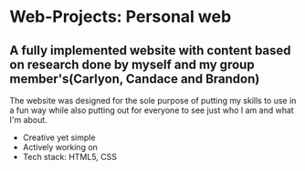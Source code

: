 # Web-Projects:    Personal web
## A fully implemented website with content based on research done by myself and my group member's(Carlyon, Candace and Brandon)

The website was designed for the sole purpose of putting my skills to use in a fun way while also putting out for everyone to see just who I am and what I'm about.

* Creative yet simple
* Actively working on
* Tech stack: HTML5, CSS